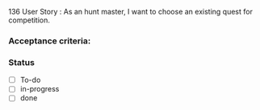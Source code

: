 136 User Story : As an hunt master, I want to choose an existing quest for competition. <br>
### Acceptance criteria: <br>

### Status
- [ ] To-do
- [ ] in-progress
- [ ] done
